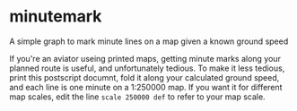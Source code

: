 # minutemark
A simple graph to mark minute lines on a map given a known ground speed

If you're an aviator useing printed maps, getting minute marks along your planned route is useful, and unfortunately tedious. To make it less tedious, print this postscript documnt, fold it along your calculated ground speed, and each line is one minute on a 1:250000 map. If you want it for different map scales, edit the line `scale 250000 def` to refer to your map scale.
